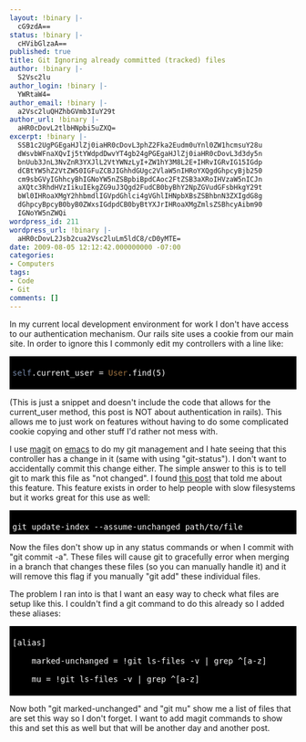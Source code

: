 ```yaml
---
layout: !binary |-
  cG9zdA==
status: !binary |-
  cHVibGlzaA==
published: true
title: Git Ignoring already committed (tracked) files
author: !binary |-
  S2Vsc2lu
author_login: !binary |-
  YWRtaW4=
author_email: !binary |-
  a2Vsc2luQHZhbGVmb3IuY29t
author_url: !binary |-
  aHR0cDovL2tlbHNpbi5uZXQ=
excerpt: !binary |-
  SSB1c2UgPGEgaHJlZj0iaHR0cDovL3phZ2Fka2Eudm0uYnl0ZW1hcmsuY28u
  dWsvbWFnaXQvIj5tYWdpdDwvYT4gb24gPGEgaHJlZj0iaHR0cDovL3d3dy5n
  bnUub3JnL3NvZnR3YXJlL2VtYWNzLyI+ZW1hY3M8L2E+IHRvIGRvIG15IGdp
  dCBtYW5hZ2VtZW50IGFuZCBJIGhhdGUgc2VlaW5nIHRoYXQgdGhpcyBjb250
  cm9sbGVyIGhhcyBhIGNoYW5nZSBpbiBpdCAoc2FtZSB3aXRoIHVzaW5nICJn
  aXQtc3RhdHVzIikuIEkgZG9uJ3Qgd2FudCB0byBhY2NpZGVudGFsbHkgY29t
  bWl0IHRoaXMgY2hhbmdlIGVpdGhlci4gVGhlIHNpbXBsZSBhbnN3ZXIgdG8g
  dGhpcyBpcyB0byB0ZWxsIGdpdCB0byBtYXJrIHRoaXMgZmlsZSBhcyAibm90
  IGNoYW5nZWQi
wordpress_id: 211
wordpress_url: !binary |-
  aHR0cDovL2Jsb2cua2Vsc2luLm5ldC8/cD0yMTE=
date: 2009-08-05 12:12:42.000000000 -07:00
categories:
- Computers
tags:
- Code
- Git
comments: []
---
```

In my current local development environment for work I don't have access to our authentication mechanism. Our rails site uses a cookie from our main site. In order to ignore this I commonly edit my controllers with a line like:

<pre style="color: #F8F8F8; background-color: #000000; padding: 5px; overflow: auto;">
<span style="color: #7587A6;">self</span>.current_user = <span style="color: #9B703F;">User</span>.find(5)
</pre>

(This is just a snippet and doesn't include the code that allows for the current_user method, this post is NOT about authentication in rails). This allows me to just work on features without having to do some complicated cookie copying and other stuff I'd rather not mess with.

I use <a href="http://zagadka.vm.bytemark.co.uk/magit/">magit</a> on <a href="http://www.gnu.org/software/emacs/">emacs</a> to do my git management and I hate seeing that this controller has a change in it (same with using "git-status"). I don't want to accidentally commit this change either. The simple answer to this is to tell git to mark this file as "not changed". I found <a href="http://readystate4.com/2009/05/21/git-ignore-changes-in-a-working-tree-file">this post</a> that told me about this feature. This feature exists in order to help people with slow filesystems but it works great for this use as well:

<pre style="color: #F8F8F8; background-color: #000000; padding: 5px; overflow: auto;">
git update-index --assume-unchanged path/to/file</pre>

Now the files don't show up in any status commands or when I commit with "git commit -a". These files will cause git to gracefully error when merging in a branch that changes these files (so you can manually handle it) and it will remove this flag if you manually "git add" these individual files.

The problem I ran into is that I want an easy way to check what files are setup like this. I couldn't find a git command to do this already so I added these aliases:

<pre style="color: #F8F8F8; background-color: #000000; padding: 5px; overflow: auto;">
[alias]
    marked-unchanged = !git ls-files -v | grep ^[a-z]
    mu = !git ls-files -v | grep ^[a-z]
</pre>

Now both "git marked-unchanged" and "git mu" show me a list of files that are set this way so I don't forget. I want to add magit commands to show this and set this as well but that will be another day and another post.

